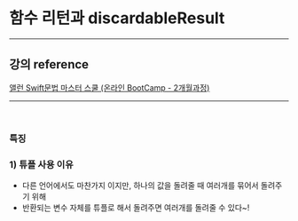 # 함수 리턴과 discardableResult

---

## 강의 reference

[앨런 Swift문법 마스터 스쿨 (온라인 BootCamp - 2개월과정)](https://www.inflearn.com/course/스위프트-문법-마스터-스쿨/dashboard)

---

<br>

### 특징

### 1) 튜플 사용 이유

- 다른 언어에서도 마찬가지 이지만, 하나의 값을 돌려줄 때 여러개를 묶어서 돌려주기 위해
- 반환되는 변수 자체를 튜플로 해서 돌려주면 여러개를 돌려줄 수 있다~!
